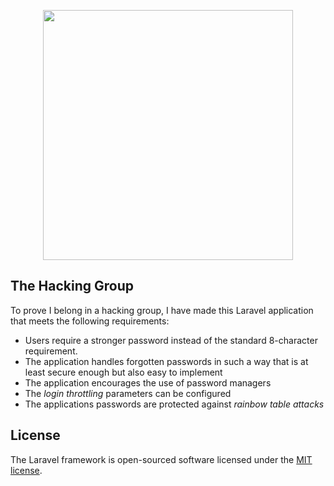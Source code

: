 <p align="center"><a href="https://laravel.com" target="_blank"><img src="https://raw.githubusercontent.com/laravel/art/master/logo-lockup/5%20SVG/2%20CMYK/1%20Full%20Color/laravel-logolockup-cmyk-red.svg" width="400"></a></p>


## The Hacking Group

To prove I belong in a hacking group, I have made this Laravel application that meets the following requirements:

- Users require a stronger password instead of the standard 8-character requirement.
- The application handles forgotten passwords in such a way that is at least secure enough but also easy to implement
- The application encourages the use of password managers
- The *login throttling* parameters can be configured
- The applications passwords are protected against *rainbow table attacks*

## License

The Laravel framework is open-sourced software licensed under the [MIT license](https://opensource.org/licenses/MIT).
